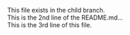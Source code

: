 This file exists in the child branch.<br>
This is the 2nd line of the README.md... <br>
This is the 3rd line of this file.